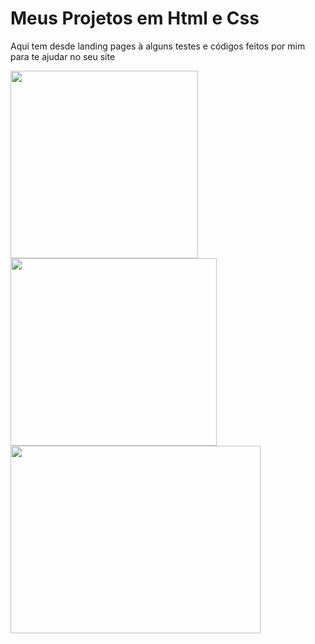 # Meus Projetos em Html e Css
Aqui tem desde landing pages à alguns testes e códigos feitos por mim para te ajudar no seu site 
<div>
<img src="https://i.ibb.co/kKTxs3p/Screenshot-2.png" height="300" width="300">
<img src="https://i.ibb.co/0rzM3NX/Screenshot-3.png" height="300" width="330">
<img src="https://i.ibb.co/VNFrhy4/Screenshot-4.png" height="300" width="400">
  </div>
